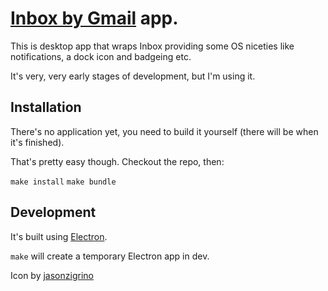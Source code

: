 # [Inbox by Gmail](https://inbox.google.com) app.

This is desktop app that wraps Inbox providing some OS niceties like notifications, a dock icon and badgeing etc.

It's very, very early stages of development, but I'm using it.

## Installation

There's no application yet, you need to build it yourself (there will be when it's finished).

That's pretty easy though. Checkout the repo, then:

`make install`
`make bundle`

## Development

It's built using [Electron](http://electron.atom.io).

`make` will create a temporary Electron app in dev.

Icon by [jasonzigrino](http://jasonzigrino.deviantart.com/art/Google-Inbox-For-OS-X-515254018)